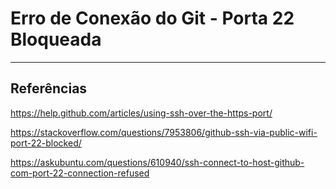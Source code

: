 Erro de Conexão do Git - Porta 22 Bloqueada
===============================================

--------------------

## Referências

https://help.github.com/articles/using-ssh-over-the-https-port/

https://stackoverflow.com/questions/7953806/github-ssh-via-public-wifi-port-22-blocked/

https://askubuntu.com/questions/610940/ssh-connect-to-host-github-com-port-22-connection-refused